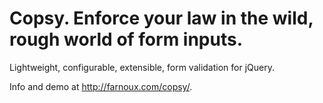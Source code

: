 # Copsy. Enforce your law in the wild, rough world of form inputs.

Lightweight, configurable, extensible, form validation for jQuery.

Info and demo at http://farnoux.com/copsy/.
